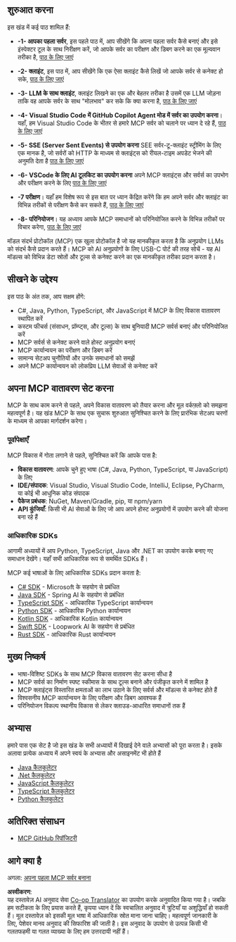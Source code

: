 <!--
CO_OP_TRANSLATOR_METADATA:
{
  "original_hash": "8fdd5786214b32ad33d8b5cf9012a0f7",
  "translation_date": "2025-05-17T08:06:52+00:00",
  "source_file": "03-GettingStarted/README.md",
  "language_code": "hi"
}
-->
## शुरुआत करना

इस खंड में कई पाठ शामिल हैं:

- **-1- आपका पहला सर्वर**, इस पहले पाठ में, आप सीखेंगे कि अपना पहला सर्वर कैसे बनाएं और इसे इंस्पेक्टर टूल के साथ निरीक्षण करें, जो आपके सर्वर का परीक्षण और डिबग करने का एक मूल्यवान तरीका है, [पाठ के लिए जाएं](/03-GettingStarted/01-first-server/README.md)

- **-2- क्लाइंट**, इस पाठ में, आप सीखेंगे कि एक ऐसा क्लाइंट कैसे लिखें जो आपके सर्वर से कनेक्ट हो सके, [पाठ के लिए जाएं](/03-GettingStarted/02-client/README.md)

- **-3- LLM के साथ क्लाइंट**, क्लाइंट लिखने का एक और बेहतर तरीका है उसमें एक LLM जोड़ना ताकि वह आपके सर्वर के साथ "मोलभाव" कर सके कि क्या करना है, [पाठ के लिए जाएं](/03-GettingStarted/03-llm-client/README.md)

- **-4- Visual Studio Code में GitHub Copilot Agent मोड में सर्वर का उपयोग करना**। यहाँ, हम Visual Studio Code के भीतर से हमारे MCP सर्वर को चलाने पर ध्यान दे रहे हैं, [पाठ के लिए जाएं](/03-GettingStarted/04-vscode/README.md)

- **-5- SSE (Server Sent Events) से उपयोग करना** SEE सर्वर-टू-क्लाइंट स्ट्रीमिंग के लिए एक मानक है, जो सर्वरों को HTTP के माध्यम से क्लाइंट्स को रीयल-टाइम अपडेट भेजने की अनुमति देता है [पाठ के लिए जाएं](/03-GettingStarted/05-sse-server/README.md)

- **-6- VSCode के लिए AI टूलकिट का उपयोग करना** अपने MCP क्लाइंट्स और सर्वर्स का उपभोग और परीक्षण करने के लिए [पाठ के लिए जाएं](/03-GettingStarted/06-aitk/README.md)

- **-7 परीक्षण**। यहाँ हम विशेष रूप से इस बात पर ध्यान केंद्रित करेंगे कि हम अपने सर्वर और क्लाइंट का विभिन्न तरीकों से परीक्षण कैसे कर सकते हैं, [पाठ के लिए जाएं](/03-GettingStarted/07-testing/README.md)

- **-8- परिनियोजन**। यह अध्याय आपके MCP समाधानों को परिनियोजित करने के विभिन्न तरीकों पर विचार करेगा, [पाठ के लिए जाएं](/03-GettingStarted/08-deployment/README.md)

मॉडल संदर्भ प्रोटोकॉल (MCP) एक खुला प्रोटोकॉल है जो यह मानकीकृत करता है कि अनुप्रयोग LLMs को संदर्भ कैसे प्रदान करते हैं। MCP को AI अनुप्रयोगों के लिए USB-C पोर्ट की तरह सोचें - यह AI मॉडल्स को विभिन्न डेटा स्रोतों और टूल्स से कनेक्ट करने का एक मानकीकृत तरीका प्रदान करता है।

## सीखने के उद्देश्य

इस पाठ के अंत तक, आप सक्षम होंगे:

- C#, Java, Python, TypeScript, और JavaScript में MCP के लिए विकास वातावरण स्थापित करें
- कस्टम फीचर्स (संसाधन, प्रॉम्प्ट्स, और टूल्स) के साथ बुनियादी MCP सर्वर्स बनाएं और परिनियोजित करें
- MCP सर्वर्स से कनेक्ट करने वाले होस्ट अनुप्रयोग बनाएं
- MCP कार्यान्वयन का परीक्षण और डिबग करें
- सामान्य सेटअप चुनौतियों और उनके समाधानों को समझें
- अपने MCP कार्यान्वयन को लोकप्रिय LLM सेवाओं से कनेक्ट करें

## अपना MCP वातावरण सेट करना

MCP के साथ काम करने से पहले, अपने विकास वातावरण को तैयार करना और मूल वर्कफ़्लो को समझना महत्वपूर्ण है। यह खंड MCP के साथ एक सुचारू शुरुआत सुनिश्चित करने के लिए प्रारंभिक सेटअप चरणों के माध्यम से आपका मार्गदर्शन करेगा।

### पूर्वापेक्षाएँ

MCP विकास में गोता लगाने से पहले, सुनिश्चित करें कि आपके पास है:

- **विकास वातावरण**: आपके चुने हुए भाषा (C#, Java, Python, TypeScript, या JavaScript) के लिए
- **IDE/संपादक**: Visual Studio, Visual Studio Code, IntelliJ, Eclipse, PyCharm, या कोई भी आधुनिक कोड संपादक
- **पैकेज प्रबंधक**: NuGet, Maven/Gradle, pip, या npm/yarn
- **API कुंजियाँ**: किसी भी AI सेवाओं के लिए जो आप अपने होस्ट अनुप्रयोगों में उपयोग करने की योजना बना रहे हैं

### आधिकारिक SDKs

आगामी अध्यायों में आप Python, TypeScript, Java और .NET का उपयोग करके बनाए गए समाधान देखेंगे। यहाँ सभी आधिकारिक रूप से समर्थित SDKs हैं।

MCP कई भाषाओं के लिए आधिकारिक SDKs प्रदान करता है:
- [C# SDK](https://github.com/modelcontextprotocol/csharp-sdk) - Microsoft के सहयोग से प्रबंधित
- [Java SDK](https://github.com/modelcontextprotocol/java-sdk) - Spring AI के सहयोग से प्रबंधित
- [TypeScript SDK](https://github.com/modelcontextprotocol/typescript-sdk) - आधिकारिक TypeScript कार्यान्वयन
- [Python SDK](https://github.com/modelcontextprotocol/python-sdk) - आधिकारिक Python कार्यान्वयन
- [Kotlin SDK](https://github.com/modelcontextprotocol/kotlin-sdk) - आधिकारिक Kotlin कार्यान्वयन
- [Swift SDK](https://github.com/modelcontextprotocol/swift-sdk) - Loopwork AI के सहयोग से प्रबंधित
- [Rust SDK](https://github.com/modelcontextprotocol/rust-sdk) - आधिकारिक Rust कार्यान्वयन

## मुख्य निष्कर्ष

- भाषा-विशिष्ट SDKs के साथ MCP विकास वातावरण सेट करना सीधा है
- MCP सर्वर्स का निर्माण स्पष्ट स्कीमास के साथ टूल्स बनाने और पंजीकृत करने में शामिल है
- MCP क्लाइंट्स विस्तारित क्षमताओं का लाभ उठाने के लिए सर्वर्स और मॉडल्स से कनेक्ट होते हैं
- विश्वसनीय MCP कार्यान्वयन के लिए परीक्षण और डिबग आवश्यक हैं
- परिनियोजन विकल्प स्थानीय विकास से लेकर क्लाउड-आधारित समाधानों तक हैं

## अभ्यास

हमारे पास एक सेट है जो इस खंड के सभी अध्यायों में दिखाई देने वाले अभ्यासों को पूरा करता है। इसके अलावा प्रत्येक अध्याय में अपने स्वयं के अभ्यास और असाइनमेंट भी होते हैं

- [Java कैलकुलेटर](./samples/java/calculator/README.md)
- [.Net कैलकुलेटर](../../../03-GettingStarted/samples/csharp)
- [JavaScript कैलकुलेटर](./samples/javascript/README.md)
- [TypeScript कैलकुलेटर](./samples/typescript/README.md)
- [Python कैलकुलेटर](../../../03-GettingStarted/samples/python)

## अतिरिक्त संसाधन

- [MCP GitHub रिपॉजिटरी](https://github.com/microsoft/mcp-for-beginners)

## आगे क्या है

अगला: [अपना पहला MCP सर्वर बनाना](/03-GettingStarted/01-first-server/README.md)

**अस्वीकरण**:  
यह दस्तावेज़ AI अनुवाद सेवा [Co-op Translator](https://github.com/Azure/co-op-translator) का उपयोग करके अनुवादित किया गया है। जबकि हम सटीकता के लिए प्रयास करते हैं, कृपया ध्यान दें कि स्वचालित अनुवाद में त्रुटियाँ या अशुद्धियाँ हो सकती हैं। मूल दस्तावेज़ को इसकी मूल भाषा में आधिकारिक स्रोत माना जाना चाहिए। महत्वपूर्ण जानकारी के लिए, पेशेवर मानव अनुवाद की सिफारिश की जाती है। इस अनुवाद के उपयोग से उत्पन्न किसी भी गलतफहमी या गलत व्याख्या के लिए हम उत्तरदायी नहीं हैं।